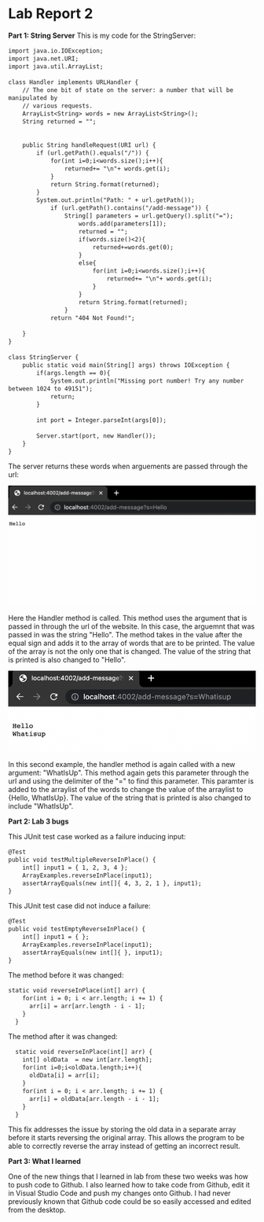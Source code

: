 # Lab Report 2

**Part 1: String Server**
This is my code for the StringServer:
```
import java.io.IOException;
import java.net.URI;
import java.util.ArrayList;

class Handler implements URLHandler {
    // The one bit of state on the server: a number that will be manipulated by
    // various requests.
    ArrayList<String> words = new ArrayList<String>();
    String returned = "";
    

    public String handleRequest(URI url) {
        if (url.getPath().equals("/")) {
            for(int i=0;i<words.size();i++){
                returned+= "\n"+ words.get(i);
            }
            return String.format(returned);    
        }
        System.out.println("Path: " + url.getPath());
            if (url.getPath().contains("/add-message")) {
                String[] parameters = url.getQuery().split("=");
                    words.add(parameters[1]);
                    returned = "";
                    if(words.size()<2){
                        returned+=words.get(0);
                    }
                    else{
                        for(int i=0;i<words.size();i++){
                            returned+= "\n"+ words.get(i);
                        }
                    }
                    return String.format(returned);
                }
            return "404 Not Found!";
        
    }
}

class StringServer {
    public static void main(String[] args) throws IOException {
        if(args.length == 0){
            System.out.println("Missing port number! Try any number between 1024 to 49151");
            return;
        }

        int port = Integer.parseInt(args[0]);

        Server.start(port, new Handler());
    }
}
```
The server returns these words when arguements are passed through the url:

![Image](Screen%20Shot%202023-01-26%20at%205.49.54%20PM.png)

Here the Handler method is called. This method uses the argument that is passed in through the url of the website. In this case, the arguemnt that was passed in was the string "Hello". The method takes in the value after the equal sign and adds it to the array of words that are to be printed. The value of the array is not the only one that is changed. The value of the string that is printed is also changed to "Hello".

![Image](Screen%20Shot%202023-01-26%20at%205.50.21%20PM.png)

In this second example, the handler method is again called with a new argument: "WhatIsUp". This method again gets this parameter through the url and using the delimiter of the "=" to find this parameter. This paramter is added to the arraylist of the words to change the value of the arraylist to {Hello, WhatIsUp}. The value of the string that is printed is also changed to include "WhatIsUp".

**Part 2: Lab 3 bugs**

This JUnit test case worked as a failure inducing input:
```
@Test 
public void testMultipleReverseInPlace() {
	int[] input1 = { 1, 2, 3, 4 };
	ArrayExamples.reverseInPlace(input1);
	assertArrayEquals(new int[]{ 4, 3, 2, 1 }, input1);
}
```
   This JUnit test case did not induce a failure:
```
@Test
public void testEmptyReverseInPlace() {
	int[] input1 = { };
	ArrayExamples.reverseInPlace(input1);
	assertArrayEquals(new int[]{ }, input1);
}
```
The method before it was changed:
```
static void reverseInPlace(int[] arr) {
    for(int i = 0; i < arr.length; i += 1) {
      arr[i] = arr[arr.length - i - 1];
    }
  }
```
The method after it was changed:
```
  static void reverseInPlace(int[] arr) {
    int[] oldData  = new int[arr.length];
    for(int i=0;i<oldData.length;i++){
      oldData[i] = arr[i];
    }
    for(int i = 0; i < arr.length; i += 1) {
      arr[i] = oldData[arr.length - i - 1];
    }
  }
  ```
  
  This fix addresses the issue by storing the old data in a separate array before it starts reversing the original array. This allows the program to be able to correctly reverse the array instead of getting an incorrect result.
  
  **Part 3: What I learned**
  
  One of the new things that I learned in lab from these two weeks was how to push code to Github. I also learned how to take code from Github, edit it in Visual Studio Code and push my changes onto Github. I had never previously known that Github code could be so easily accessed and edited from the desktop.

